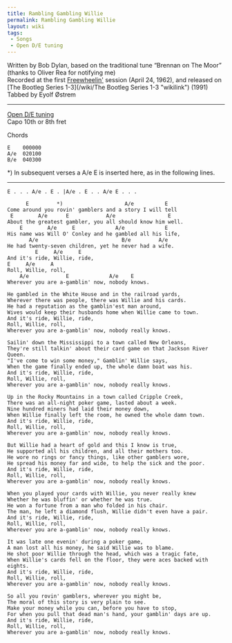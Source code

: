 ```yaml
---
title: Rambling Gambling Willie
permalink: Rambling Gambling Willie
layout: wiki
tags:
 - Songs
 - Open D/E tuning
---
```


Written by Bob Dylan, based on the traditional tune “Brennan on The
Moor” (thanks to Oliver Rea for notifying me)  
Recorded at the first [Freewheelin'](/wiki/Freewheelin' "wikilink") session
(April 24, 1962), and released on [The Bootleg Series
1-3](/wiki/The Bootleg Series 1-3 "wikilink") (1991)  
Tabbed by Eyolf Østrem

* * * * *

[Open D/E tuning](/wiki/Help:Roadmaps#Open_tunings "wikilink")  
Capo 10th or 8th fret

Chords

    E    000000
    A/e  020100
    B/e  040300

\*) In subsequent verses a A/e E is inserted here, as in the following
lines.

* * * * *

    E . . . A/e . E . |A/e . E . . A/e E . . .

          E         *)                    A/e          E
    Come around you rovin' gamblers and a story I will tell
     E        A/e      E            A/e                 E
    About the greatest gambler, you all should know him well.
        E        A/e     E             A/e             E
    His name was Will O' Conley and he gambled all his life,
           A/e                           B/e         A/e
    He had twenty-seven children, yet he never had a wife.
             E     A/e     E
    And it's ride, Willie, ride,
    E     A/e     A
    Roll, Willie, roll,
        A/e            E             A/e    E
    Wherever you are a-gamblin' now, nobody knows.

    He gambled in the White House and in the railroad yards,
    Wherever there was people, there was Willie and his cards.
    He had a reputation as the gamblin'est man around,
    Wives would keep their husbands home when Willie came to town.
    And it's ride, Willie, ride,
    Roll, Willie, roll,
    Wherever you are a-gamblin' now, nobody really knows.

    Sailin' down the Mississippi to a town called New Orleans,
    They're still talkin' about their card game on that Jackson River Queen.
    "I've come to win some money," Gamblin' Willie says,
    When the game finally ended up, the whole damn boat was his.
    And it's ride, Willie, ride,
    Roll, Willie, roll,
    Wherever you are a-gamblin' now, nobody really knows.

    Up in the Rocky Mountains in a town called Cripple Creek,
    There was an all-night poker game, lasted about a week.
    Nine hundred miners had laid their money down,
    When Willie finally left the room, he owned the whole damn town.
    And it's ride, Willie, ride,
    Roll, Willie, roll,
    Wherever you are a-gamblin' now, nobody really knows.

    But Willie had a heart of gold and this I know is true,
    He supported all his children, and all their mothers too.
    He wore no rings or fancy things, like other gamblers wore,
    He spread his money far and wide, to help the sick and the poor.
    And it's ride, Willie, ride,
    Roll, Willie, roll,
    Wherever you are a-gamblin' now, nobody really knows.

    When you played your cards with Willie, you never really knew
    Whether he was bluffin' or whether he was true.
    He won a fortune from a man who folded in his chair.
    The man, he left a diamond flush, Willie didn't even have a pair.
    And it's ride, Willie, ride,
    Roll, Willie, roll,
    Wherever you are a-gamblin' now, nobody really knows.

    It was late one evenin' during a poker game,
    A man lost all his money, he said Willie was to blame.
    He shot poor Willie through the head, which was a tragic fate,
    When Willie's cards fell on the floor, they were aces backed with eights.
    And it's ride, Willie, ride,
    Roll, Willie, roll,
    Wherever you are a-gamblin' now, nobody really knows.

    So all you rovin' gamblers, wherever you might be,
    The moral of this story is very plain to see.
    Make your money while you can, before you have to stop,
    For when you pull that dead man's hand, your gamblin' days are up.
    And it's ride, Willie, ride,
    Roll, Willie, roll,
    Wherever you are a-gamblin' now, nobody really knows.

